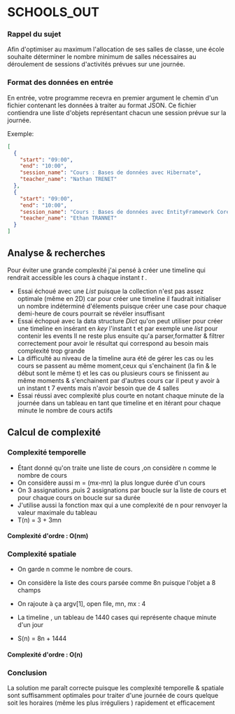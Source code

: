 # SCHOOLS_OUT

### Rappel du sujet

Afin d'optimiser au maximum l'allocation de ses salles de classe, une école souhaite déterminer le nombre minimum de salles nécessaires au déroulement de sessions d'activités prévues sur une journée.

### Format des données en entrée

En entrée, votre programme recevra en premier argument le chemin d'un fichier contenant les données à traiter au format JSON.
Ce fichier contiendra une liste d'objets représentant chacun une session prévue sur la journée.

Exemple:

```json
[
  {
    "start": "09:00",
    "end": "10:00",
    "session_name": "Cours : Bases de données avec Hibernate",
    "teacher_name": "Nathan TRENET"
  },
  {
    "start": "09:00",
    "end": "10:00",
    "session_name": "Cours : Bases de données avec EntityFramework Core",
    "teacher_name": "Ethan TRANNET"
  }
]
```

## Analyse & recherches

Pour éviter une grande complexité j'ai pensé à créer une timeline qui rendrait accessible les cours à chaque instant _t_ .
* Essai échoué avec une _List_ puisque la collection n'est pas assez optimale (même en 2D) car pour créer une timeline il faudrait initialiser un nombre indéterminé d'élements puisque créer une case pour chaque demi-heure de cours pourrait se révéler insuffisant
* Essai échopué avec la data structure _Dict_ qu'on peut utiliser pour créer une timeline en insérant en _key_ l'instant t et par exemple une _list_ pour contenir les events 
Il ne reste plus ensuite qu'a parser,formatter & filtrer correctement pour avoir le résultat qui correspond au besoin mais complexité trop grande
* La difficulté au niveau de la timeline aura été de gérer les cas ou les cours se passent au même moment,ceux qui s'enchainent (la fin & le début sont le même t) et les cas ou plusieurs cours se finissent au même moments & s'enchainent par d'autres cours car il peut y avoir à un instant t 7 events mais n'avoir besoin que de 4 salles
* Essai réussi avec complexité plus courte en notant chaque minute de la journée dans un tableau en tant que timeline et en itérant pour chaque minute le nombre de cours actifs


## Calcul de complexité

### Complexité temporelle

* Étant donné qu'on traite une liste de cours ,on considère n comme le nombre de cours
* On considère aussi m = (mx-mn) la plus longue durée d'un cours
* On 3 assignations ,puis 2 assignations par boucle sur la liste de cours et pour chaque cours on boucle sur sa durée
* J'utilise aussi la fonction max qui a une complexité de n pour renvoyer la valeur maximale du tableau
* T(n) = 3 + 3mn


#### Complexité d'ordre : O(nm)

### Complexité spatiale

* On garde n comme le nombre de cours.

* On considère la liste des cours parsée comme 8n puisque l'objet a 8 champs
* On rajoute à ça argv[1], open file, mn, mx : 4
* La timeline , un tableau de 1440 cases qui représente chaque minute d'un jour
* S(n) = 8n + 1444

#### Complexité d'ordre : O(n)

### Conclusion

La solution me paraît correcte puisque les complexité temporelle & spatiale sont suffisamment optimales pour traiter d'une journée de cours quelque soit les horaires (même les plus irréguliers ) rapidement et efficacement 
